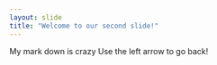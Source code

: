 ```yaml
---
layout: slide
title: "Welcome to our second slide!"
---
```

My mark down is crazy
Use the left arrow to go back!